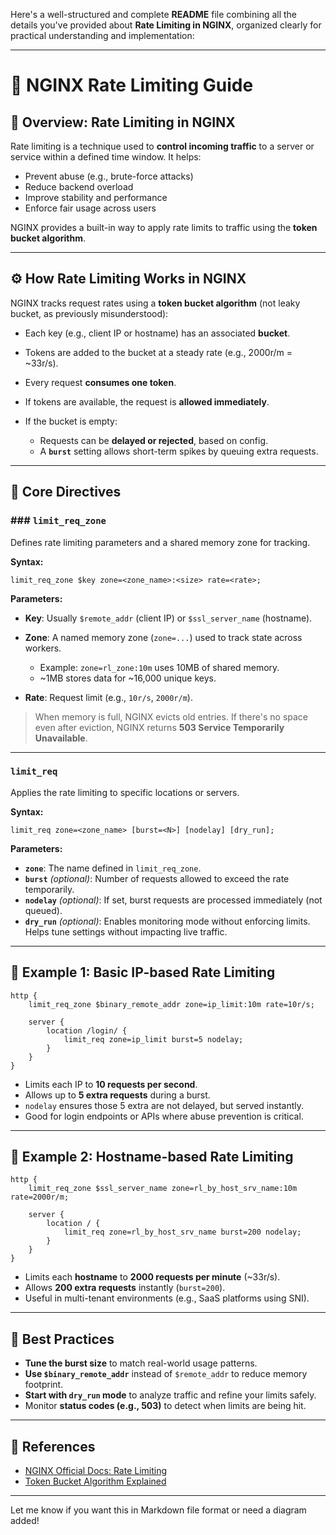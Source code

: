 Here's a well-structured and complete **README** file combining all the details you've provided about **Rate Limiting in NGINX**, organized clearly for practical understanding and implementation:

---

# 🧱 NGINX Rate Limiting Guide

## 📘 Overview: Rate Limiting in NGINX

Rate limiting is a technique used to **control incoming traffic** to a server or service within a defined time window. It helps:

* Prevent abuse (e.g., brute-force attacks)
* Reduce backend overload
* Improve stability and performance
* Enforce fair usage across users

NGINX provides a built-in way to apply rate limits to traffic using the **token bucket algorithm**.

---

## ⚙️ How Rate Limiting Works in NGINX

NGINX tracks request rates using a **token bucket algorithm** (not leaky bucket, as previously misunderstood):

* Each key (e.g., client IP or hostname) has an associated **bucket**.
* Tokens are added to the bucket at a steady rate (e.g., 2000r/m = \~33r/s).
* Every request **consumes one token**.
* If tokens are available, the request is **allowed immediately**.
* If the bucket is empty:

  * Requests can be **delayed or rejected**, based on config.
  * A **`burst`** setting allows short-term spikes by queuing extra requests.

---

## 🔧 Core Directives

### ### `limit_req_zone`

Defines rate limiting parameters and a shared memory zone for tracking.

**Syntax:**

```nginx
limit_req_zone $key zone=<zone_name>:<size> rate=<rate>;
```

**Parameters:**

* **Key**: Usually `$remote_addr` (client IP) or `$ssl_server_name` (hostname).
* **Zone**: A named memory zone (`zone=...`) used to track state across workers.

  * Example: `zone=rl_zone:10m` uses 10MB of shared memory.
  * \~1MB stores data for \~16,000 unique keys.
* **Rate**: Request limit (e.g., `10r/s`, `2000r/m`).

> When memory is full, NGINX evicts old entries. If there's no space even after eviction, NGINX returns **503 Service Temporarily Unavailable**.

---

### `limit_req`

Applies the rate limiting to specific locations or servers.

**Syntax:**

```nginx
limit_req zone=<zone_name> [burst=<N>] [nodelay] [dry_run];
```

**Parameters:**

* **`zone`**: The name defined in `limit_req_zone`.
* **`burst`** *(optional)*: Number of requests allowed to exceed the rate temporarily.
* **`nodelay`** *(optional)*: If set, burst requests are processed immediately (not queued).
* **`dry_run`** *(optional)*: Enables monitoring mode without enforcing limits. Helps tune settings without impacting live traffic.

---

## 📌 Example 1: Basic IP-based Rate Limiting

```nginx
http {
    limit_req_zone $binary_remote_addr zone=ip_limit:10m rate=10r/s;

    server {
        location /login/ {
            limit_req zone=ip_limit burst=5 nodelay;
        }
    }
}
```

* Limits each IP to **10 requests per second**.
* Allows up to **5 extra requests** during a burst.
* `nodelay` ensures those 5 extra are not delayed, but served instantly.
* Good for login endpoints or APIs where abuse prevention is critical.

---

## 📌 Example 2: Hostname-based Rate Limiting

```nginx
http {
    limit_req_zone $ssl_server_name zone=rl_by_host_srv_name:10m rate=2000r/m;

    server {
        location / {
            limit_req zone=rl_by_host_srv_name burst=200 nodelay;
        }
    }
}
```

* Limits each **hostname** to **2000 requests per minute** (\~33r/s).
* Allows **200 extra requests** instantly (`burst=200`).
* Useful in multi-tenant environments (e.g., SaaS platforms using SNI).

---

## 🧠 Best Practices

* **Tune the burst size** to match real-world usage patterns.
* **Use `$binary_remote_addr`** instead of `$remote_addr` to reduce memory footprint.
* **Start with `dry_run` mode** to analyze traffic and refine your limits safely.
* Monitor **status codes (e.g., 503)** to detect when limits are being hit.

---

## 📎 References

* [NGINX Official Docs: Rate Limiting](https://nginx.org/en/docs/http/ngx_http_limit_req_module.html)
* [Token Bucket Algorithm Explained](https://en.wikipedia.org/wiki/Token_bucket)

---

Let me know if you want this in Markdown file format or need a diagram added!
